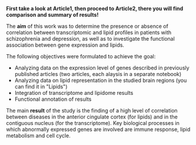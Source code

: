 **First take a look at Article1, then proceed to Article2, there you will find comparison and summary of results!**

The **aim** of this work was to determine the presence or absence of correlation between transcriptomic and
lipid profiles in patients with schizophrenia and depression, as well as to investigate the
functional association between gene expression and lipids.

The following objectives were formulated to achieve the goal:

- Analyzing data on the expression level of genes described in previously
published articles (two articles, each alaysis in a separate notebook)
- Analyzing data on lipid representation in the studied
brain regions (you can find it in "Lipids")
- Integration of transcriptome and lipidome results
- Functional annotation of results
  
The main **result** of the study is the finding of a high level of correlation between diseases in the anterior cingulate cortex (for lipids) and in the
contiguous nucleus (for the transcriptome). Key biological processes in which abnormally expressed genes are involved are immune response, lipid metabolism and cell cycle.

